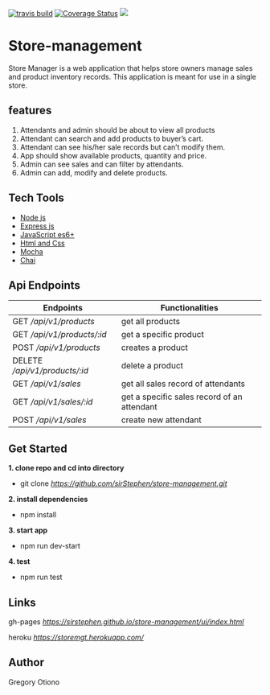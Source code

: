[![travis build](https://img.shields.io/travis/sirStephen/store-management.svg?style=flat-square)](https://travis-ci.org/sirStephen/store-management)
[![Coverage Status](https://coveralls.io/repos/github/sirStephen/store-management/badge.svg?branch=ch-write-test-161645115)](https://coveralls.io/github/sirStephen/store-management?branch=ch-write-test-161645115)
<a href="https://codeclimate.com/github/sirStephen/store-management/maintainability"><img src="https://api.codeclimate.com/v1/badges/7b4969b7145be6cde12b/maintainability" /></a>

# Store-management

Store Manager is a web application that helps store owners manage sales and product inventory
records. This application is meant for use in a single store.

## features

1. Attendants and admin should be about to view all products
2. Attendant can search and add products to buyer’s cart.
3. Attendant can see his/her sale records but can’t modify them.
4. App should show available products, quantity and price.
5. Admin can see sales and can filter by attendants.
6. Admin can add, modify and delete products.

## Tech Tools

<ul>
  <li><a href="https://nodejs.org/en/">Node js</a></li>
  <li><a href="https://expressjs.com/">Express js</a></li>
  <li><a href="https://developer.mozilla.org/bm/docs/Web/JavaScript">JavaScript es6+</a></li>
  <li><a href="https://developer.mozilla.org/kab/docs/Web/HTML">Html and Css</a></li>
  <li><a href="https://mochajs.org/">Mocha</a></li>
  <li><a href="https://www.chaijs.com/">Chai</a></li>
</ul>

## Api Endpoints

| Endpoints                     | Functionalities                             |
| ----------------------------- | ------------------------------------------- |
| GET _/api/v1/products_        | get all products                            |
| GET _/api/v1/products/:id_    | get a specific product                      |
| POST _/api/v1/products_       | creates a product                           |
| DELETE _/api/v1/products/:id_ | delete a product                            |
| GET _/api/v1/sales_           | get all sales record of attendants          |
| GET _/api/v1/sales/:id_       | get a specific sales record of an attendant |
| POST _/api/v1/sales_          | create new attendant                        |

## Get Started

**1. clone repo and cd into directory**

- git clone _https://github.com/sirStephen/store-management.git_

**2. install dependencies**

- npm install

**3. start app**

- npm run dev-start

**4. test**

- npm run test

## Links

gh-pages _https://sirstephen.github.io/store-management/ui/index.html_

heroku _https://storemgt.herokuapp.com/_

## Author

Gregory Otiono
